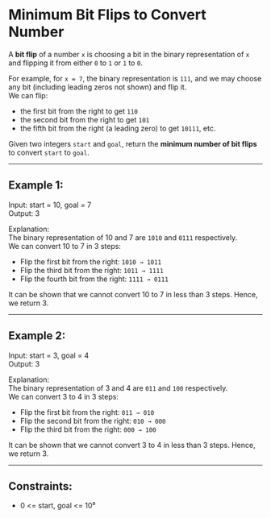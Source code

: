 # Minimum Bit Flips to Convert Number

A **bit flip** of a number `x` is choosing a bit in the binary representation of `x` and flipping it from either `0` to `1` or `1` to `0`.

For example, for `x = 7`, the binary representation is `111`, and we may choose any bit (including leading zeros not shown) and flip it.  
We can flip:

- the first bit from the right to get `110`
- the second bit from the right to get `101`
- the fifth bit from the right (a leading zero) to get `10111`, etc.

Given two integers `start` and `goal`, return the **minimum number of bit flips** to convert `start` to `goal`.

---

## Example 1:

Input: start = 10, goal = 7  
Output: 3

Explanation:  
The binary representation of 10 and 7 are `1010` and `0111` respectively.  
We can convert 10 to 7 in 3 steps:

- Flip the first bit from the right: `1010 → 1011`
- Flip the third bit from the right: `1011 → 1111`
- Flip the fourth bit from the right: `1111 → 0111`

It can be shown that we cannot convert 10 to 7 in less than 3 steps. Hence, we return 3.

---

## Example 2:

Input: start = 3, goal = 4  
Output: 3

Explanation:  
The binary representation of 3 and 4 are `011` and `100` respectively.  
We can convert 3 to 4 in 3 steps:

- Flip the first bit from the right: `011 → 010`
- Flip the second bit from the right: `010 → 000`
- Flip the third bit from the right: `000 → 100`

It can be shown that we cannot convert 3 to 4 in less than 3 steps. Hence, we return 3.

---

## Constraints:

- 0 <= start, goal <= 10⁹

